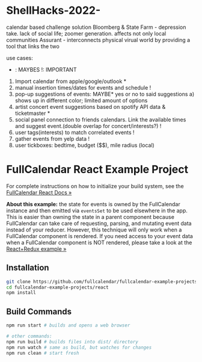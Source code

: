 # ShellHacks-2022-
calendar based challenge solution
Bloomberg & State Farm - depression take. lack of social life; zoomer generation. affects not only local communities
Assurant - interconnects physical virual world by providing a tool that links the two

use cases:
* : MAYBES
!: IMPORTANT

1) Import calendar from apple/google/outlook *
2) manual insertion times/dates for events and schedule !
3) pop-up suggestions of events: MAYBE* yes or no to said suggestions
	a) shows up in different color; limited amount of options
4) artist concert event suggestions based on spotify API data & ticketmaster *
5) social panel connection to friends calendars. Link the available times and suggest event.(double overlap for concert/interests?) !
6) user tags(interests) to match correlated events !
7) gather events from yelp data !
8) user tickboxes: bedtime, budget ($$), mile radius (local)



# FullCalendar React Example Project

For complete instructions on how to initialize your build system, see the [FullCalendar React Docs &raquo;](https://fullcalendar.io/docs/react)

**About this example:** the state for events is owned by the FullCalendar instance and then emitted via `eventsSet` to be used elsewhere in the app. This is easier than owning the state in a parent component because FullCalendar can take care of requesting, parsing, and mutating event data instead of your reducer. However, this technique will only work when a FullCalendar component is rendered. If you need access to your event data when a FullCalendar component is NOT rendered, please take a look at the [React+Redux example &raquo;](../react-redux)


## Installation

```bash
git clone https://github.com/fullcalendar/fullcalendar-example-projects.git
cd fullcalendar-example-projects/react
npm install
```


## Build Commands

```bash
npm run start # builds and opens a web browser

# other commands:
npm run build # builds files into dist/ directory
npm run watch # same as build, but watches for changes
npm run clean # start fresh
```

